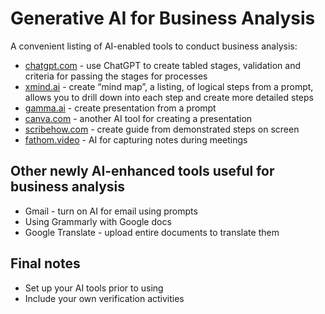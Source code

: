 # Generative AI for Business Analysis

A convenient listing of AI-enabled tools to conduct business analysis:

- <a href="https://chatgpt.com" target="window">chatgpt.com</a> - use ChatGPT to create tabled stages, validation and criteria for passing the stages for processes
- <a href="https://xmind.ai" target="window">xmind.ai</a> - create “mind map”, a listing, of logical steps from a prompt, allows you to drill down into each step and create more detailed steps
- <a href="https://gamma.ai" target="window">gamma.ai</a> - create presentation from a prompt
- <a href="https://canva.com" target="window">canva.com</a> - another AI tool for creating a presentation
- <a href="https://scribehow.com" target="window">scribehow.com</a> - create guide from demonstrated steps on screen
- <a href="https://fathom.video" target="window">fathom.video</a> - AI for capturing notes during meetings

## Other newly AI-enhanced tools useful for business analysis
- Gmail - turn on AI for email using prompts
- Using Grammarly with Google docs
- Google Translate - upload entire documents to translate them

## Final notes
- Set up your AI tools prior to using
- Include your own verification activities
